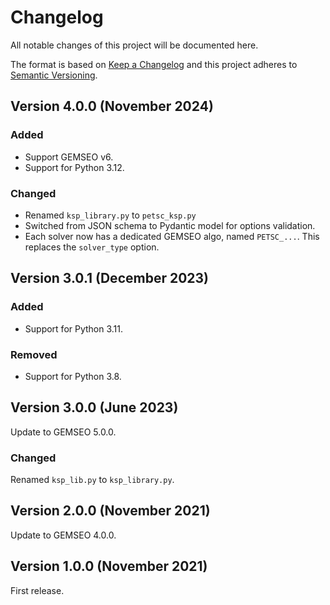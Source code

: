 <!--
Copyright 2021 IRT Saint Exupéry, https://www.irt-saintexupery.com

This work is licensed under the Creative Commons Attribution-ShareAlike 4.0
International License. To view a copy of this license, visit
http://creativecommons.org/licenses/by-sa/4.0/ or send a letter to Creative
Commons, PO Box 1866, Mountain View, CA 94042, USA.
-->

<!--
Changelog titles are:
- Added: for new features.
- Changed: for changes in existing functionality.
- Deprecated: for soon-to-be removed features.
- Removed: for now removed features.
- Fixed: for any bug fixes.
- Security: in case of vulnerabilities.
-->

# Changelog

All notable changes of this project will be documented here.

The format is based on
[Keep a Changelog](https://keepachangelog.com/en/1.0.0)
and this project adheres to
[Semantic Versioning](https://semver.org/spec/v2.0.0.html).

## Version 4.0.0 (November 2024)

### Added

- Support GEMSEO v6.
- Support for Python 3.12.

### Changed

- Renamed `ksp_library.py` to `petsc_ksp.py`
- Switched from JSON schema to Pydantic model for options validation.
- Each solver now has a dedicated GEMSEO algo, named `PETSC_...`. This replaces the
  `solver_type` option.

## Version 3.0.1 (December 2023)

### Added

- Support for Python 3.11.

### Removed

- Support for Python 3.8.

## Version 3.0.0 (June 2023)

Update to GEMSEO 5.0.0.

### Changed

Renamed `ksp_lib.py` to `ksp_library.py`.

## Version 2.0.0 (November 2021)

Update to GEMSEO 4.0.0.

## Version 1.0.0 (November 2021)

First release.
